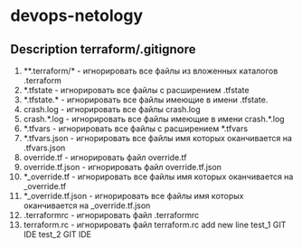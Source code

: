 # devops-netology

## Description terraform/.gitignore 
1. \*\*.terraform/* - игнорировать все файлы из вложенных каталогов .terraform
2. *.tfstate - игнорировать все файлы с расширением .tfstate
3. \*.tfstate.* - игнорировать все файлы имеющие в имени .tfstate.
4. crash.log - игнорировать все файлы crash.log
5. crash.*.log - игнорировать все файлы имеющие в имени crash.\*.log
6. *.tfvars - игнорировать все файлы с расширением *.tfvars
7. *.tfvars.json  - игнорировать все файлы имя которых оканчивается на .tfvars.json
8. override.tf - игнорировать файл override.tf
9. override.tf.json - игнорировать файл override.tf.json
10. *_override.tf - игнорировать все файлы имя которых оканчивается на _override.tf
11. *_override.tf.json - игнорировать все файлы имя которых оканчивается на _override.tf.json
12. .terraformrc - игнорировать файл .terraformrc
13. terraform.rc - игнорировать файл terraform.rc
add new line
test_1 GIT IDE 
test_2 GIT IDE